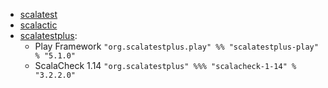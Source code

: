 - [scalatest](https://www.scalatest.org/release_notes/3.2.0)
- [scalactic](https://www.scalactic.org)
- [scalatestplus](https://www.scalatest.org/plus):
  - Play Framework `"org.scalatestplus.play" %% "scalatestplus-play" % "5.1.0"` 
  - ScalaCheck 1.14 `"org.scalatestplus" %%% "scalacheck-1-14" % "3.2.2.0"`

